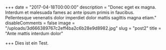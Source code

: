 +++
date = "2017-04-18T00:00:00"
description = "Donec eget ex magna. Interdum et malesuada fames ac ante ipsum primis in faucibus. Pellentesque venenatis dolor imperdiet dolor mattis sagittis magna etiam."
disableComments = false
image = "/uploads/3d666389767c2eff4ba2c6b28e9d8982.jpg"
slug = "post2"
title = "Ante mattis interdum dolor"

+++
Dies ist ein Test.